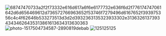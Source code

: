 ![68747470733a2f2f73332e616d617a6f6e6177732e636f6d2f776174747061642d6d656469612d736572766963652f53746f7279496d6167652f393975356c4c4f62646b533273513d3d2d3932363135323933302e313632613739343434626435313861613634313630363](https://user-images.githubusercontent.com/96681438/171029382-b2119d8c-2b15-49cb-b382-b676b2f7701e.gif)
![photo-1517504734587-2890819debab](https://user-images.githubusercontent.com/96681438/171029408-e57d51ed-b610-43c4-b714-2f4660be780d.jpg)
![125125125](https://user-images.githubusercontent.com/96681438/171029427-4cbaee9f-6910-479c-9b06-c92910577d25.png)
